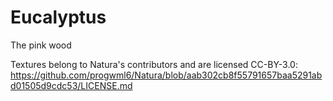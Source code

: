 # Eucalyptus

The pink wood

Textures belong to Natura's contributors and are licensed CC-BY-3.0: https://github.com/progwml6/Natura/blob/aab302cb8f55791657baa5291abd01505d9cdc53/LICENSE.md
